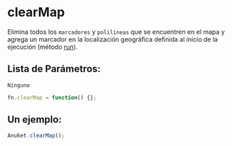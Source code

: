 # clearMap

Elimina todos los `marcadores` y `polilineas` que se encuentren en el mapa y agrega un marcador en la localización geográfica definida al inicio de la ejecución (método [run](/docs/modules/run.html#run)).


## Lista de Parámetros:
`Ninguno`

```js
fn.clearMap = function() {};
```


## Un ejemplo:

```js
Anuket.clearMap();
```
